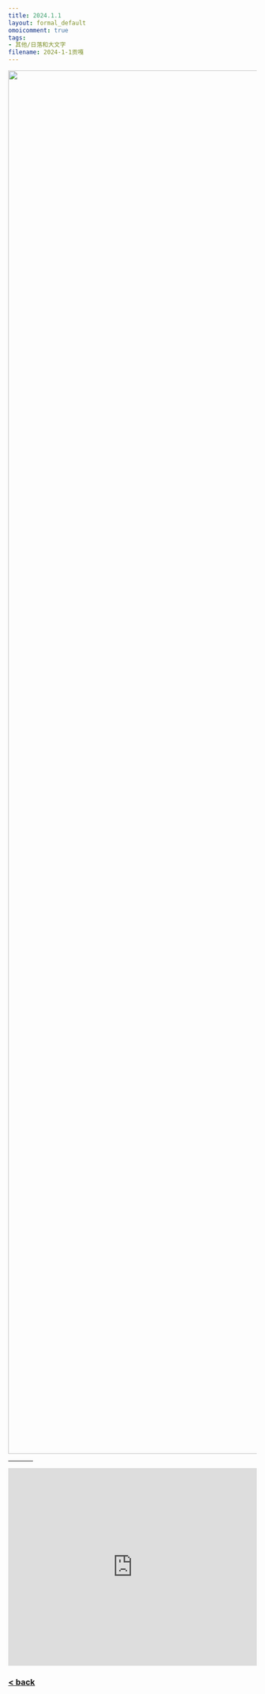 ```yaml
---
title: 2024.1.1
layout: formal_default
omoicomment: true
tags:
- 其他/日落和大文字
filename: 2024-1-1贡嘎
---
```


<img src="https://drive.google.com/thumbnail?id=1B_1Jn6lWgOEsyK-NOMb54-3alC5cPGY7&sz=w5600" width="2800px" />
<hr style="width:50px;text-align:left;margin-left:0">

<iframe width="100%" height="400px" src="https://www.youtube.com/embed/rGRy9hA-CAA?start=0&autoplay=0" frameborder="0" allow="autoplay; encrypted-media" allowfullscreen> </iframe>

### [< back](https://wzetto.github.io/wz369.github.io/omoi_main/omoi.html)

<script>
  window.onload = function(){
    let txt = document.getElementById("side_text");
    txt.innerHTML = "";
  }
</script>
